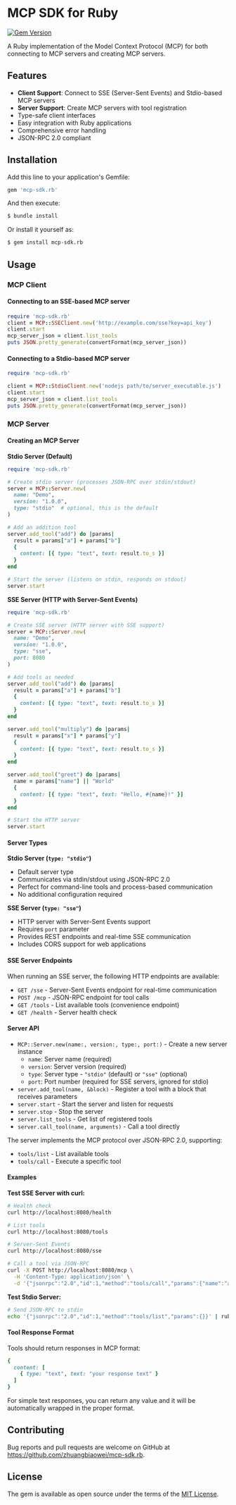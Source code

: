 # MCP SDK for Ruby

[![Gem Version](https://badge.fury.io/rb/mcp-sdk.rb.svg)](https://badge.fury.io/rb/mcp-sdk.rb)

A Ruby implementation of the Model Context Protocol (MCP) for both connecting to MCP servers and creating MCP servers.

## Features

- **Client Support**: Connect to SSE (Server-Sent Events) and Stdio-based MCP servers
- **Server Support**: Create MCP servers with tool registration
- Type-safe client interfaces  
- Easy integration with Ruby applications
- Comprehensive error handling
- JSON-RPC 2.0 compliant

## Installation

Add this line to your application's Gemfile:

```ruby
gem 'mcp-sdk.rb'
```

And then execute:

```bash
$ bundle install
```

Or install it yourself as:

```bash
$ gem install mcp-sdk.rb
```

## Usage

### MCP Client

#### Connecting to an SSE-based MCP server

```ruby
require 'mcp-sdk.rb'
client = MCP::SSEClient.new('http://example.com/sse?key=api_key')
client.start
mcp_server_json = client.list_tools
puts JSON.pretty_generate(convertFormat(mcp_server_json))
```

#### Connecting to a Stdio-based MCP server

```ruby
require 'mcp-sdk.rb'

client = MCP::StdioClient.new('nodejs path/to/server_executable.js')
client.start
mcp_server_json = client.list_tools
puts JSON.pretty_generate(convertFormat(mcp_server_json))
```

### MCP Server

#### Creating an MCP Server

**Stdio Server (Default)**
```ruby
require 'mcp-sdk.rb'

# Create stdio server (processes JSON-RPC over stdin/stdout)
server = MCP::Server.new(
  name: "Demo",
  version: "1.0.0",
  type: "stdio"  # optional, this is the default
)

# Add an addition tool
server.add_tool("add") do |params|
  result = params["a"] + params["b"]
  {
    content: [{ type: "text", text: result.to_s }]
  }
end

# Start the server (listens on stdin, responds on stdout)
server.start
```

**SSE Server (HTTP with Server-Sent Events)**
```ruby
require 'mcp-sdk.rb'

# Create SSE server (HTTP server with SSE support)
server = MCP::Server.new(
  name: "Demo",
  version: "1.0.0",
  type: "sse",
  port: 8080
)

# Add tools as needed
server.add_tool("add") do |params|
  result = params["a"] + params["b"]
  {
    content: [{ type: "text", text: result.to_s }]
  }
end

server.add_tool("multiply") do |params|
  result = params["x"] * params["y"]
  {
    content: [{ type: "text", text: result.to_s }]
  }
end

server.add_tool("greet") do |params|
  name = params["name"] || "World"
  {
    content: [{ type: "text", text: "Hello, #{name}!" }]
  }
end

# Start the HTTP server
server.start
```

#### Server Types

**Stdio Server (`type: "stdio"`)**
- Default server type
- Communicates via stdin/stdout using JSON-RPC 2.0
- Perfect for command-line tools and process-based communication
- No additional configuration required

**SSE Server (`type: "sse"`)**
- HTTP server with Server-Sent Events support
- Requires `port` parameter
- Provides REST endpoints and real-time SSE communication
- Includes CORS support for web applications

#### SSE Server Endpoints

When running an SSE server, the following HTTP endpoints are available:

- `GET /sse` - Server-Sent Events endpoint for real-time communication
- `POST /mcp` - JSON-RPC endpoint for tool calls
- `GET /tools` - List available tools (convenience endpoint)
- `GET /health` - Server health check

#### Server API

- `MCP::Server.new(name:, version:, type:, port:)` - Create a new server instance
  - `name`: Server name (required)
  - `version`: Server version (required)  
  - `type`: Server type - `"stdio"` (default) or `"sse"` (optional)
  - `port`: Port number (required for SSE servers, ignored for stdio)
- `server.add_tool(name, &block)` - Register a tool with a block that receives parameters
- `server.start` - Start the server and listen for requests
- `server.stop` - Stop the server
- `server.list_tools` - Get list of registered tools
- `server.call_tool(name, arguments)` - Call a tool directly

The server implements the MCP protocol over JSON-RPC 2.0, supporting:
- `tools/list` - List available tools
- `tools/call` - Execute a specific tool

#### Examples

**Test SSE Server with curl:**
```bash
# Health check
curl http://localhost:8080/health

# List tools
curl http://localhost:8080/tools

# Server-Sent Events
curl http://localhost:8080/sse

# Call a tool via JSON-RPC
curl -X POST http://localhost:8080/mcp \
  -H 'Content-Type: application/json' \
  -d '{"jsonrpc":"2.0","id":1,"method":"tools/call","params":{"name":"add","arguments":{"a":5,"b":3}}}'
```

**Test Stdio Server:**
```bash
# Send JSON-RPC to stdin
echo '{"jsonrpc":"2.0","id":1,"method":"tools/list","params":{}}' | ruby your_server.rb
```

#### Tool Response Format

Tools should return responses in MCP format:

```ruby
{
  content: [
    { type: "text", text: "your response text" }
  ]
}
```

For simple text responses, you can return any value and it will be automatically wrapped in the proper format.

## Contributing

Bug reports and pull requests are welcome on GitHub at https://github.com/zhuangbiaowei/mcp-sdk.rb.

## License

The gem is available as open source under the terms of the [MIT License](https://opensource.org/licenses/MIT).